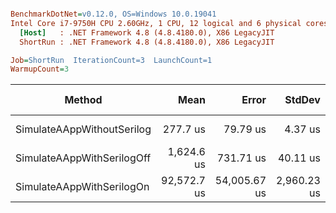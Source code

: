 ``` ini

BenchmarkDotNet=v0.12.0, OS=Windows 10.0.19041
Intel Core i7-9750H CPU 2.60GHz, 1 CPU, 12 logical and 6 physical cores
  [Host]   : .NET Framework 4.8 (4.8.4180.0), X86 LegacyJIT
  ShortRun : .NET Framework 4.8 (4.8.4180.0), X86 LegacyJIT

Job=ShortRun  IterationCount=3  LaunchCount=1  
WarmupCount=3  

```
|                     Method |        Mean |        Error |      StdDev |  Ratio | RatioSD |     Gen 0 |    Gen 1 | Gen 2 |   Allocated |
|--------------------------- |------------:|-------------:|------------:|-------:|--------:|----------:|---------:|------:|------------:|
| SimulateAAppWithoutSerilog |    277.7 us |     79.79 us |     4.37 us |   1.00 |    0.00 |   24.9023 |   3.9063 |     - |   128.29 KB |
| SimulateAAppWithSerilogOff |  1,624.6 us |    731.71 us |    40.11 us |   5.85 |    0.18 |  208.9844 |   1.9531 |     - |  1071.64 KB |
|  SimulateAAppWithSerilogOn | 92,572.7 us | 54,005.67 us | 2,960.23 us | 333.42 |   10.13 | 5400.0000 | 200.0000 |     - | 28336.64 KB |
